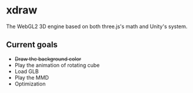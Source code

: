 # xdraw
The WebGL2 3D engine based on both three.js's math and Unity's system.

## Current goals
* ~~Draw the background color~~
* Play the animation of rotating cube
* Load GLB
* Play the MMD
* Optimization
